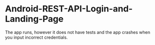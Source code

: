 # Android-REST-API-Login-and-Landing-Page
The app runs, however it does not have tests and the app crashes when you input incorrect credentials.
